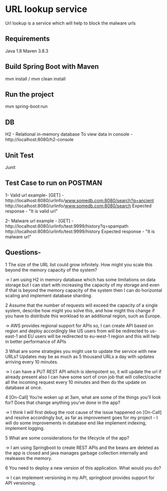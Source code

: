 # URL lookup service

Url lookup is a service which will help to block the malware urls

## Requirements
Java 1.8
Maven 3.8.3

## Build Spring Boot with Maven
mvn install / mvn clean install

## Run the project
mvn spring-boot:run

## DB
H2 - Relational in-memory database
To view data in console - 
http://localhost:8080/h2-console

## Unit Test
Junit

## Test Case to run on POSTMAN
1- Valid url example-
[GET] - 
http://localhost:8080/urlinfo/www.somedb.com:8080/search?q=ancient
http://localhost:8080/urlinfo/www.somedb.com:8080/search
Expected response - "It is valid url"

2- Malware url example -
[GET] -
http://localhost:8080/urlinfo/test:9999/history?q=spampath
http://localhost:8080/urlinfo/test:9999/history
Expected response - "It is malware url"


## Questions- 

1 The size of the URL list could grow infinitely. How might you scale this beyond the memory capacity of the system?

-> I am using H2 in memory database which has some limitations on data storage but I can start 
with increasing the capacity of my storage and even if that is beyond the memory capacity of the system 
then I can do horizontal scaling and implement database sharding.

2 Assume that the number of requests will exceed the capacity of a single system, 
describe how might you solve this, and how might this change if you have to distribute 
this workload to an additional region, such as Europe.

-> AWS provides regional support for APIs so, I can create API based on region and deploy accordingly like 
US users from will be redirected to us-east-1 and EU users will be redirected to eu-west-1 region and this will help in 
better performance of APIs

3 What are some strategies you might use to update the service with new URLs? 
Updates may be as much as 5 thousand URLs a day with updates arriving every 10 minutes.

-> I can have a PUT REST API which is idempotent so, it will update the url if already present also I can have some sort 
of cron job that will collect/cache all the incoming request every 10 minutes and then do the update on database at once.

4 [On-Call] You’re woken up at 3am, what are some of the things you’ll look for? 
Does that change anything you’ve done in the app?

-> I think I will first debug the root cause of the issue happened on [On-Call] and resolve accordingly but, as far as 
improvement goes for my project - I will do some improvements in database end like implement indexing, implement logging.

5 What are some considerations for the lifecycle of the app?

-> I am using Springboot to create REST APIs and the beans are deleted as the app is closed and 
java manages garbage collection internally and realeases the memory.

6 You need to deploy a new version of this application. What would you do?

-> I can implement versioning in my API, springboot provides support for API versioning.